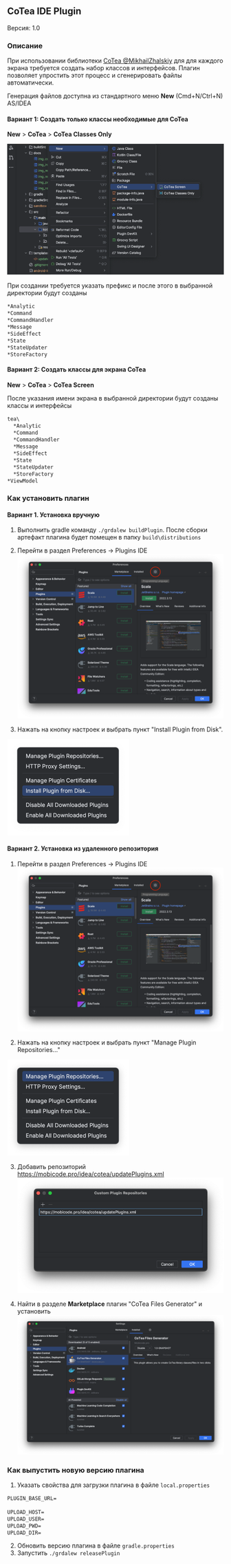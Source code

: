 ## CoTea IDE Plugin
Версия: 1.0

### Описание
При использовании библиотеки [CoTea @MikhailZhalskiy](https://github.com/MikhailZhalskiy/CoTea) для для каждого экрана требуется создать набор классов и интерфейсов.
Плагин позволяет упростить этот процесс и сгенерировать файлы автоматически.

Генерация файлов доступна из стандартного меню __New__ (Cmd+N/Ctrl+N) AS/IDEA

#### Вариант 1: Создать только классы необходимые для CoTea

__New__ > __CoTea__ > __CoTea Classes Only__

![img_cotea_classes_generation.png](docs/img_cotea_classes_generation.png)

При создании требуется указать префикс и после этого в выбранной директории будут созданы
```
*Analytic
*Command
*CommandHandler
*Message
*SideEffect
*State
*StateUpdater
*StoreFactory
```
#### Вариант 2: Создать классы для экрана CoTea

__New__ > __CoTea__ > __CoTea Screen__

После указания имени экрана в выбранной директории будут созданы классы и интерфейсы
```
tea\
  *Analytic
  *Command
  *CommandHandler
  *Message
  *SideEffect
  *State
  *StateUpdater
  *StoreFactory
*ViewModel
```

### Как установить плагин

#### Вариант 1. Установка вручную
1. Выполнить gradle команду `./grdalew buildPlugin`. После сборки артефакт плагина будет помещен в папку `build\distributions`

2. Перейти в раздел Preferences -> Plugins IDE
![img_preferences_plugins](docs/img_preferences_plugins.png)

3. Нажать на кнопку настроек и выбрать пункт "Install Plugin from Disk". 

![](docs/img_install_from_disk.png)

#### Вариант 2. Установка из удаленного репозитория
1. Перейти в раздел Preferences -> Plugins IDE
![img_preferences_plugins](docs/img_preferences_plugins.png)

2. Нажать на кнопку настроек и выбрать пункт "Manage Plugin Repositories..."

![img_manage_plugin_repositories](docs/img_manage_plugin_repositories.png)

3. Добавить репозиторий https://mobicode.pro/idea/cotea/updatePlugins.xml
![img_remote_repository](docs/img_remote_repository.png)

4. Найти в разделе __Marketplace__ плагин "CoTea Files Generator" и установить<br>
![img_marketplace_plugin](docs/img_marketplace_plugin.png)

### Как выпустить новую версию плагина

1. Указать свойства для загрузки плагина в файле `local.properties`
```
PLUGIN_BASE_URL=

UPLOAD_HOST=
UPLOAD_USER=
UPLOAD_PWD=
UPLOAD_DIR=
```
2. Обновить версию плагина в файле `gradle.properties`
3. Запустить `./grdalew releasePlugin`